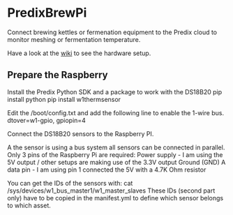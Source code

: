 # PredixBrewPi

Connect brewing kettles or fermenation equipment to the Predix cloud to monitor meshing or fermentation temperature.

Have a look at the [wiki](https://github.com/cobra79/PredixBrewPi/wiki) to see the hardware setup.

## Prepare the Raspberry

Install the Predix Python SDK and a package to work with the DS18B20
pip install python
pip install w1thermsensor

Edit the /boot/config.txt and add the following line to enable the 1-wire bus.
dtover=w1-gpio, gpiopin=4

Connect the DS18B20 sensors to the Raspberry PI.

A the sensor is using a bus system all sensors can be connected in parallel.
Only 3 pins of the Raspberry Pi are required:
Power supply - I am using the 5V output / other setups are making use of the 3.3V output
Ground (GND)
A data pin - I am using pin 1 connected the 5V with a 4.7K Ohm resistor

You can get the IDs of the sensors with:
cat /sys/devices/w1_bus_master1/w1_master_slaves
These IDs (second part only) have to be copied in the manifest.yml to define which sensor belongs to which asset.





